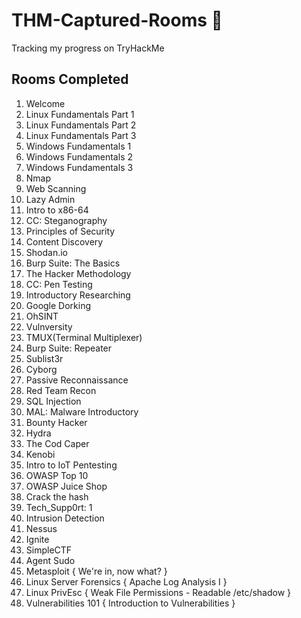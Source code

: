 # THM-Captured-Rooms 🚩
Tracking my progress on TryHackMe 


## Rooms Completed 

1. Welcome
2. Linux Fundamentals Part 1 
3. Linux Fundamentals Part 2
4. Linux Fundamentals Part 3
5. Windows Fundamentals 1
6. Windows Fundamentals 2
7. Windows Fundamentals 3
8. Nmap
9. Web Scanning
10. Lazy Admin
11. Intro to x86-64
12. CC: Steganography
13. Principles of Security
14. Content Discovery
15. Shodan.io
16. Burp Suite: The Basics
17. The Hacker Methodology
18. CC: Pen Testing
19. Introductory Researching
20. Google Dorking
21. OhSINT
22. Vulnversity
23. TMUX(Terminal Multiplexer)
24. Burp Suite: Repeater
25. Sublist3r
26. Cyborg
27. Passive Reconnaissance
28. Red Team Recon
29. SQL Injection
30. MAL: Malware Introductory
31. Bounty Hacker
32. Hydra
33. The Cod Caper
34. Kenobi
35. Intro to IoT Pentesting
36. OWASP Top 10
37. OWASP Juice Shop
38. Crack the hash
39. Tech_Supp0rt: 1
40. Intrusion Detection
41. Nessus
42. Ignite 
43. SimpleCTF
44. Agent Sudo
45. Metasploit { We're in, now what? }
46. Linux Server Forensics { Apache Log Analysis I }
47. Linux PrivEsc { Weak File Permissions - Readable /etc/shadow }
48. Vulnerabilities 101 { Introduction to Vulnerabilities }



